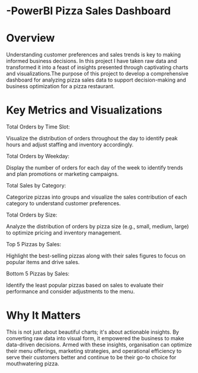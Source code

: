 # -PowerBI Pizza Sales Dashboard

# Overview
  

Understanding customer preferences and sales trends is key to making informed business decisions. In this project I have taken raw data and transformed it into a feast of insights presented through captivating charts and visualizations.The purpose of this project  to develop a comprehensive dashboard for analyzing pizza sales data to support decision-making and business optimization for a pizza restaurant. 

 # Key Metrics and Visualizations

  Total Orders by Time Slot:

Visualize the distribution of orders throughout the day to identify peak hours and adjust staffing and inventory accordingly.

 Total Orders by Weekday:

Display the number of orders for each day of the week to identify trends and plan promotions or marketing campaigns.

Total Sales by Category:

Categorize pizzas into groups  and visualize the sales contribution of each category to understand customer preferences.

Total Orders by Size:

Analyze the distribution of orders by pizza size (e.g., small, medium, large) to optimize pricing and inventory management.

 Top 5 Pizzas by Sales:

Highlight the best-selling pizzas along with their sales figures to focus on popular items and drive sales.

 Bottom 5 Pizzas by Sales:

Identify the least popular pizzas based on sales to evaluate their performance and consider adjustments to the menu.

 # Why It Matters
This is not just about beautiful charts; it's about actionable insights. By converting raw data into visual form, it empowered the business to make data-driven decisions. Armed with these insights, organisation can optimize their menu offerings, marketing strategies, and operational efficiency to serve their customers better and continue to be their go-to choice for mouthwatering pizza.
